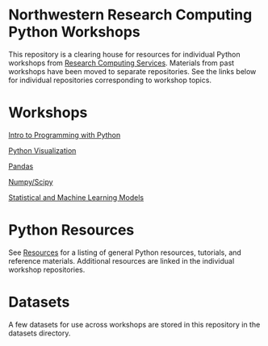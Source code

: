 # Northwestern Research Computing Python Workshops

This repository is a clearing house for resources for individual Python workshops from [Research Computing Services](http://www.it.northwestern.edu/research/).  Materials from past workshops have been moved to separate repositories.  See the links below for individual repositories corresponding to workshop topics.  

# Workshops

[Intro to Programming with Python]()

[Python Visualization]()

[Pandas]()

[Numpy/Scipy]()

[Statistical and Machine Learning Models]()

# Python Resources

See [Resources](resources.md) for a listing of general Python resources,
tutorials, and reference materials.  Additional resources are linked in the
individual workshop repositories.

# Datasets

A few datasets for use across workshops are stored in this repository in the datasets directory.

